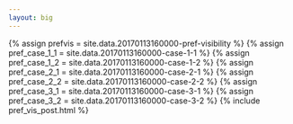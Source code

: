```yaml
---
layout: big
---
```

{% assign prefvis = site.data.20170113160000-pref-visibility %}
{% assign pref_case_1_1 = site.data.20170113160000-case-1-1 %}
{% assign pref_case_1_2 = site.data.20170113160000-case-1-2 %}
{% assign pref_case_2_1 = site.data.20170113160000-case-2-1 %}
{% assign pref_case_2_2 = site.data.20170113160000-case-2-2 %}
{% assign pref_case_3_1 = site.data.20170113160000-case-3-1 %}
{% assign pref_case_3_2 = site.data.20170113160000-case-3-2 %}
{% include pref_vis_post.html %}
